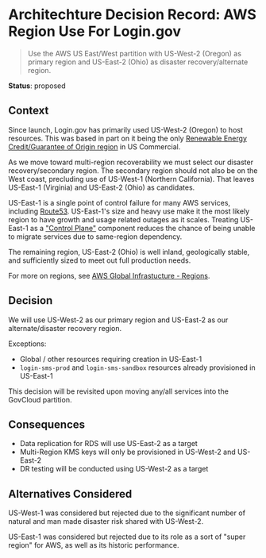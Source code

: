 # Architechture Decision Record: AWS Region Use For Login.gov

> Use the AWS US East/West partition with US-West-2 (Oregon) as primary region and US-East-2 (Ohio) as disaster recovery/alternate region.

__Status__: proposed

## Context

Since launch, Login.gov has primarily used US-West-2 (Oregon) to host resources.   This was based in
part on it being the only [Renewable Energy Credit/Guarantee of Origin region](https://sustainability.aboutamazon.com/environment/the-cloud) in US Commercial.

As we move toward multi-region recoverability we must select our disaster recovery/secondary region.
The secondary region should not also be on the West coast, precluding use of US-West-1 (Northern California).
That leaves US-East-1 (Virginia) and US-East-2 (Ohio) as candidates.

US-East-1 is a single point of control failure for many AWS services, including [Route53](https://www.lastweekinaws.com/blog/lessons-in-trust-from-us-east-1/).
US-East-1's size and heavy use make it the most likely region to have growth and usage related outages
as it scales.
Treating US-East-1 as a ["Control Plane"](https://en.wikipedia.org/wiki/Control_plane) component reduces
the chance of being unable to migrate services due to same-region dependency.

The remaining region, US-East-2 (Ohio) is well inland, geologically stable, and sufficiently
sized to meet out full production needs.

For more on regions, see [AWS Global Infrastucture - Regions](https://aws.amazon.com/about-aws/global-infrastructure/regions_az/?p=ngi&loc=2).

## Decision

We will use US-West-2 as our primary region and US-East-2 as our alternate/disaster recovery region.

Exceptions:
* Global / other resources requiring creation in US-East-1
* `login-sms-prod` and `login-sms-sandbox` resources already provisioned in US-East-1

This decision will be revisited upon moving any/all services into the GovCloud partition.

## Consequences

* Data replication for RDS will use US-East-2 as a target
* Multi-Region KMS keys will only be provisioned in US-West-2 and US-East-2
* DR testing will be conducted using US-West-2 as a target

## Alternatives Considered

US-West-1 was considered but rejected due to the significant number of natural and
man made disaster risk shared with US-West-2.

US-East-1 was considered but rejected due to its role as a sort of "super region"
for AWS, as well as its historic performance.


